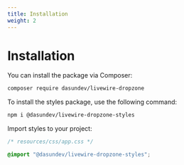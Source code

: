 ```yaml
---
title: Installation
weight: 2
---
```


# Installation

You can install the package via Composer:
```bash
composer require dasundev/livewire-dropzone
```

To install the styles package, use the following command:
```bash
npm i @dasundev/livewire-dropzone-styles
```

Import styles to your project:
```scss
/* resources/css/app.css */

@import "@dasundev/livewire-dropzone-styles";
```